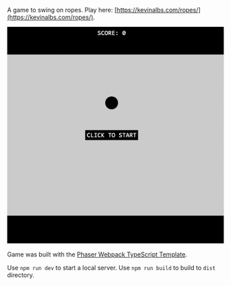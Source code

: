 A game to swing on ropes. Play here: [https://kevinalbs.com/ropes/](https://kevinalbs.com/ropes/).

![Ropes gameplay](ropes-gameplay.gif)

Game was built with the [Phaser Webpack TypeScript Template](https://github.com/phaserjs/template-webpack-ts).

Use `npm run dev` to start a local server. Use `npm run build` to build to `dist` directory.